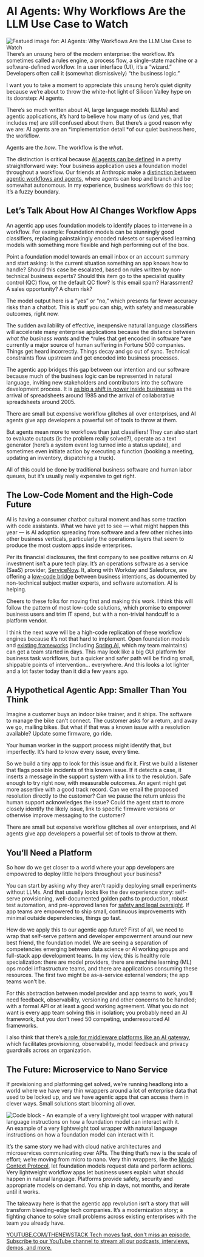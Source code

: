 # AI Agents: Why Workflows Are the LLM Use Case to Watch
![Featued image for: AI Agents: Why Workflows Are the LLM Use Case to Watch](https://cdn.thenewstack.io/media/2025/02/92fad013-ai-agents-workflows-watch-1024x576.jpg)
There’s an unsung hero of the modern enterprise: the workflow. It’s sometimes called a rules engine, a process flow, a single-state machine or a software-defined workflow. In a user interface (UI), it’s a “wizard.” Developers often call it (somewhat dismissively) “the business logic.”

I want you to take a moment to appreciate this unsung hero’s quiet dignity because we’re about to throw the white-hot light of Silicon Valley hype on its doorstep: AI agents.

There’s so much written about AI, large language models (LLMs) and agentic applications, it’s hard to believe how many of us (and yes, that includes me) are still confused about them. But there’s a good reason why we are: AI agents are an *implementation detail *of our quiet business hero, the workflow.

Agents are the *how*. The workflow is the *what*.

The distinction is critical because [AI agents can be defined](https://thenewstack.io/ai-agents-a-comprehensive-introduction-for-developers/) in a pretty straightforward way: Your business application uses a foundation model throughout a workflow. Our friends at Anthropic make a [distinction between agentic workflows and agents](https://www.anthropic.com/research/building-effective-agents), where agents can loop and branch and be somewhat autonomous. In my experience, business workflows do this too; it’s a fuzzy boundary.

## Let’s Talk About How AI Changes Workflow Apps
An agentic app uses foundation models to identify places to intervene in a workflow. For example: Foundation models can be stunningly good classifiers, replacing painstakingly encoded rulesets or supervised learning models with something more flexible and high performing out of the box.

Point a foundation model towards an email inbox or an account summary and start asking: Is the current situation something an app knows how to handle? Should this case be escalated, based on rules written by non-technical business experts? Should this item go to the specialist quality control (QC) flow, or the default QC flow? Is this email spam? Harassment? A sales opportunity? A churn risk?

The model output here is a “yes” or “no,” which presents far fewer accuracy risks than a chatbot. This is stuff you can ship, with safety and measurable outcomes, right now.

The sudden availability of effective, inexpensive natural language classifiers will accelerate many enterprise applications because the distance between *what the business wants* and the *rules that get encoded in software *are currently a major source of human suffering in Fortune 500 companies. Things get heard incorrectly. Things decay and go out of sync. Technical constraints flow upstream and get encoded into business processes.

The agentic app bridges this gap between our intention and our software because much of the business logic can be represented in natural language, inviting new stakeholders and contributors into the software development process. It is [as big a shift in power inside businesses](https://thenewstack.io/ai-is-rapidly-redefining-how-humans-develop-and-use-apps/) as the arrival of spreadsheets around 1985 and the arrival of collaborative spreadsheets around 2005.

There are small but expensive workflow glitches all over enterprises, and AI agents give app developers a powerful set of tools to throw at them.

But agents mean more to workflows than just classifiers! They can also start to evaluate outputs (is the problem really solved?), operate as a text generator (here’s a system event log turned into a status update), and sometimes even initiate action by executing a function (booking a meeting, updating an inventory, dispatching a truck).

All of this could be done by traditional business software and human labor queues, but it’s usually really expensive to get right.

## The Low-Code Moment and the High-Code Future
AI is having a consumer chatbot cultural moment and has some traction with code assistants. What we have yet to see — what might happen this year — is AI adoption spreading from software and a few other niches into other business verticals, particularly the operations layers that seem to produce the most custom apps inside enterprises.

Per its financial disclosures, the first company to see positive returns on AI investment isn’t a pure tech play. It’s an operations software as a service (SaaS) provider, [ServiceNow](https://www.servicenow.com/products/observability.html?utm_content=inline+mention). It, along with Workday and Salesforce, are offering a [low-code bridge](https://thenewstack.io/low-code-no-code/) between business intentions, as documented by non-technical subject matter experts, and software automation. AI is helping.

Cheers to these folks for moving first and making this work. I think this will follow the pattern of most low-code solutions, which promise to empower business users and trim IT spend, but with a non-trivial handcuff to a platform vendor.

I think the next wave will be a high-code replication of these workflow engines because it’s not that hard to implement. Open foundation models and [existing frameworks](https://thenewstack.io/spring-ai-transforms-java-for-genai-app-delivery) (including [Spring AI](https://spring.io/projects/spring-ai), which my team maintains) can get a team started in days. This may look like a big GUI platform for business task workflows, but a quicker and safer path will be finding small, shippable points of intervention… everywhere. And this looks a lot lighter and a lot faster today than it did a few years ago.

## A Hypothetical Agentic App: Smaller Than You Think
Imagine a customer buys an indoor bike trainer, and it ships. The software to manage the bike can’t connect. The customer asks for a return, and away we go, mailing bikes. But what if that was a known issue with a resolution available? Update some firmware, go ride.

Your human worker in the support process might identify that, but imperfectly. It’s hard to know every issue, every time.

So we build a tiny app to look for this issue and fix it. First we build a listener that flags possible incidents of this known issue. If it detects a case, it inserts a message in the support system with a link to the resolution. Safe enough to try right now, with measurable outcomes. An agent might get more assertive with a good track record. Can we email the proposed resolution directly to the customer? Can we pause the return unless the human support acknowledges the issue? Could the agent start to more closely identify the likely issue, link to specific firmware versions or otherwise improve messaging to the customer?

There are small but expensive workflow glitches all over enterprises, and AI agents give app developers a powerful set of tools to throw at them.

## You’ll Need a Platform
So how do we get closer to a world where your app developers are empowered to deploy little helpers throughout your business?

You can start by asking why they aren’t rapidly deploying small experiments without LLMs. And that usually looks like the dev experience story: self-serve provisioning, well-documented golden paths to production, robust test automation, and pre-approved lanes for [safety and legal oversight](https://thenewstack.io/kubecon-keynotes-wrestle-with-ai-governance-complexities). If app teams are empowered to ship small, continuous improvements with minimal outside dependencies, things go fast.

How do we apply this to our agentic app future? First of all, we need to wrap that self-serve pattern and developer empowerment around our new best friend, the foundation model. We are seeing a separation of competencies emerging between data science or AI working groups and full-stack app development teams. In my view, this is healthy role specialization: there are model providers, there are machine learning (ML) ops model infrastructure teams, and there are applications consuming these resources. The first two might be as-a-service external vendors; the app teams won’t be.

For this abstraction between model provider and app teams to work, you’ll need feedback, observability, versioning and other concerns to be handled; with a formal API or at least a good working agreement. What you do not want is every app team solving this in isolation; you probably need an AI framework, but you don’t need 50 competing, underresourced AI frameworks.

I also think that there’s [a role for middleware platforms like an AI gateway](https://thenewstack.io/not-my-fathers-middleware-how-to-be-productive-with-agentic-ai/), which facilitates provisioning, observability, model feedback and privacy guardrails across an organization.

## The Future: Microservice to Nano Service
If provisioning and platforming get solved, we’re running headlong into a world where we have very thin wrappers around a lot of enterprise data that used to be locked up, and we have agentic apps that can access them in clever ways. Small solutions start blooming all over.

![Code block - An example of a very lightweight tool wrapper with natural language instructions on how a foundation model can interact with it.](https://cdn.thenewstack.io/media/2025/02/e06c0499-lightweight-tool-wrapper.png)
An example of a very lightweight tool wrapper with natural language instructions on how a foundation model can interact with it.

It’s the same story we had with cloud native architectures and microservices communicating over APIs. The thing that’s new is the scale of effort; we’re moving from micro to nano. Very thin wrappers, like the [Model Context Protocol](https://spring.io/blog/2025/02/14/mcp-java-sdk-released-2), let foundation models request data and perform actions. Very lightweight workflow apps let business users explain what should happen in natural language. Platforms provide safety, security and appropriate models on demand. You ship in days, not months, and iterate until it works.

The takeaway here is that the agentic app revolution isn’t a story that will transform bleeding-edge tech companies. It’s a modernization story; a fighting chance to solve small problems across existing enterprises with the team you already have.

[
YOUTUBE.COM/THENEWSTACK
Tech moves fast, don't miss an episode. Subscribe to our YouTube
channel to stream all our podcasts, interviews, demos, and more.
](https://youtube.com/thenewstack?sub_confirmation=1)